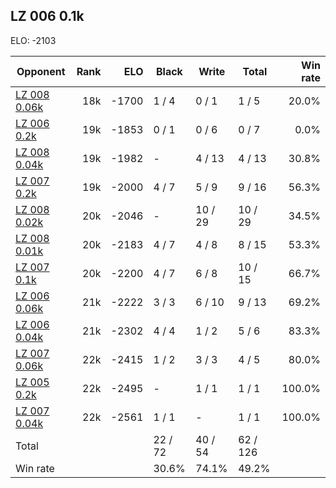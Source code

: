 ## LZ 006 0.1k ##

ELO: -2103

Opponent | Rank | ELO | Black | Write | Total | Win rate
---------|-----:|----:|-------|-------|-------|-------:
[LZ 008 0.06k](LZ%20008%200.06k.md) | 18k | -1700 | 1 / 4 | 0 / 1 | 1 / 5 | 20.0%
[LZ 006 0.2k](LZ%20006%200.2k.md) | 19k | -1853 | 0 / 1 | 0 / 6 | 0 / 7 | 0.0%
[LZ 008 0.04k](LZ%20008%200.04k.md) | 19k | -1982 | - | 4 / 13 | 4 / 13 | 30.8%
[LZ 007 0.2k](LZ%20007%200.2k.md) | 19k | -2000 | 4 / 7 | 5 / 9 | 9 / 16 | 56.3%
[LZ 008 0.02k](LZ%20008%200.02k.md) | 20k | -2046 | - | 10 / 29 | 10 / 29 | 34.5%
[LZ 008 0.01k](LZ%20008%200.01k.md) | 20k | -2183 | 4 / 7 | 4 / 8 | 8 / 15 | 53.3%
[LZ 007 0.1k](LZ%20007%200.1k.md) | 20k | -2200 | 4 / 7 | 6 / 8 | 10 / 15 | 66.7%
[LZ 006 0.06k](LZ%20006%200.06k.md) | 21k | -2222 | 3 / 3 | 6 / 10 | 9 / 13 | 69.2%
[LZ 006 0.04k](LZ%20006%200.04k.md) | 21k | -2302 | 4 / 4 | 1 / 2 | 5 / 6 | 83.3%
[LZ 007 0.06k](LZ%20007%200.06k.md) | 22k | -2415 | 1 / 2 | 3 / 3 | 4 / 5 | 80.0%
[LZ 005 0.2k](LZ%20005%200.2k.md) | 22k | -2495 | - | 1 / 1 | 1 / 1 | 100.0%
[LZ 007 0.04k](LZ%20007%200.04k.md) | 22k | -2561 | 1 / 1 | - | 1 / 1 | 100.0%
Total | | | 22 / 72 | 40 / 54 | 62 / 126 | 
Win rate| | | 30.6% | 74.1% | 49.2% | 
